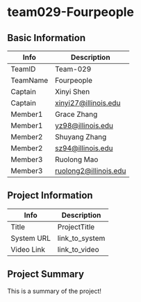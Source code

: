 # team029-Fourpeople

## Basic Information

|   Info      |        Description     |
| ----------- | ---------------------- |
| TeamID      |        Team-029        |
| TeamName    |       Fourpeople       |
| Captain     |        Xinyi Shen      |
| Captain     |  xinyi27@illinois.edu  |
| Member1     |       Grace Zhang      |
| Member1     |    yz98@illinois.edu   |
| Member2     |     Shuyang Zhang      |
| Member2     |    sz94@illinois.edu   |
| Member3     |       Ruolong Mao      |
| Member3     | ruolong2@illinois.edu  |

## Project Information

|   Info      |        Description     |
| ----------- | ---------------------- |
|  Title      |       ProjectTitle     |
| System URL  |      link_to_system    |
| Video Link  |      link_to_video     |

## Project Summary

This is a summary of the project!
